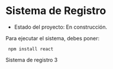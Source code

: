 <h1>Sistema de Registro</h1>

- Estado del proyecto: En construcción.

Para ejecutar el sistema, debes poner:

```` npm install react````

Sistema de registro 3
